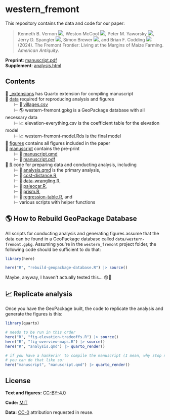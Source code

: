 # western_fremont

<!-- badges: start -->

<!-- badges: end -->

This repository contains the data and code for our paper:

> Kenneth B. Vernon
> [![](https://orcid.org/sites/default/files/images/orcid_16x16.png)](https://orcid.org/0000-0003-0098-5092),
> Weston McCool
> [![](https://orcid.org/sites/default/files/images/orcid_16x16.png)](https://orcid.org/0000-0003-3190-470X),
> Peter M. Yaworsky
> [![](https://orcid.org/sites/default/files/images/orcid_16x16.png)](https://orcid.org/0000-0002-4620-9569),
> Jerry D. Spangler
> [![](https://orcid.org/sites/default/files/images/orcid_16x16.png)](https://orcid.org/0000-0002-0316-310X),
> Simon Brewer
> [![](https://orcid.org/sites/default/files/images/orcid_16x16.png)](https://orcid.org/0000-0002-6810-1911),
> and Brian F. Codding
> [![](https://orcid.org/sites/default/files/images/orcid_16x16.png)](https://orcid.org/0000-0001-7977-8568)
> (2024). The Fremont Frontier: Living at the Margins of Maize Farming.
> *American Antiquity*.

**Preprint**: [manuscript.pdf](/manuscript/manuscript.pdf)\
**Supplement**:
[analysis.html](https://kbvernon.github.io/western-fremont/R/analysis.html)

## Contents

📂 [\_extensions](/_extensions) has Quarto extension for compiling manuscript\
📂 [data](/data) required for reproducing analysis and figures\
  ⊢ 💾 [villages.csv](data/villages.csv)\
  ⊢ 🌎 western-fremont.gpkg is a GeoPackage database with all necessary data\
  ⊢ 📈 elevation-everything.csv is the coefficient table for the elevation
model\
  ⊢ 📈 western-fremont-model.Rds is the final model\
📂 [figures](/figures) contains all figures included in the paper\
📂 [manuscript](/manuscript) contains the pre-print\
  ⊢ 📄 [manuscript.qmd](/manuscript/manuscript.qmd)\
  ⊢ 📄 [manuscript.pdf](/manuscript/manuscript.pdf)\
📂 [R](/R) code for preparing data and conducting analysis, including\
  ⊢ 📄 [analysis.qmd](/R/analysis.qmd) is the primary analysis,\
  ⊢ 📄 [cost-distance.R](/R/cost-distance.R),\
  ⊢ 📄 [data-wrangling.R](/R/data-wrangling.R),\
  ⊢ 📄 [paleocar.R](/R/paleocar.R),\
  ⊢ 📄 [prism.R](/R/prism.R),\
  ⊢ 📄 [regression-table.R](/R/regression-table.R), and\
  ⊢ various scripts with helper functions

## 🌎 How to Rebuild GeoPackage Database

All scripts for conducting analysis and generating figures assume that the data
can be found in a GeoPackage database called `data/western-fremont.gpkg`.
Assuming you're in the `western_fremont` project folder, the following code 
should be sufficient to do that:

``` r
library(here)

here("R", "rebuild-geopackage-database.R") |> source()
```

Maybe, anyway, I haven't actually tested this... 😰🤞

## 📈 Replicate analysis

Once you have the GeoPackage built, the code to replicate the analysis and
generate the figures is this:

``` r
library(quarto)

# needs to be run in this order
here("R", "fig-elevation-tradeoffs.R") |> source()
here("R", "fig-overview-maps.R") |> source()
here("R", "analysis.qmd") |> quarto_render()

# if you have a hankerin' to compile the manuscript (I mean, why stop now?)
# you can do that like so:
here("manuscript", "manuscript.qmd") |> quarto_render()
```

## License

**Text and figures:** [CC-BY-4.0](http://creativecommons.org/licenses/by/4.0/)

**Code:** [MIT](LICENSE.md)

**Data:** [CC-0](http://creativecommons.org/publicdomain/zero/1.0/) attribution
requested in reuse.
